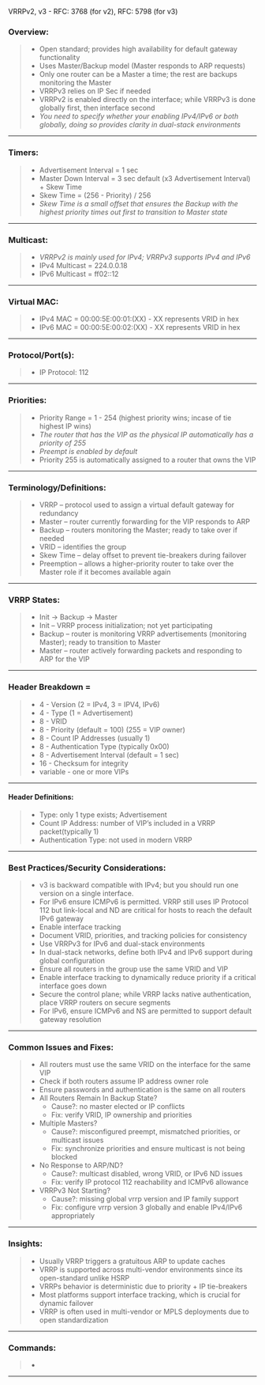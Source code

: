 VRRPv2, v3 - RFC: 3768 (for v2), RFC: 5798 (for v3)

### Overview:
> * Open standard; provides high availability for default gateway functionality
> * Uses Master/Backup model (Master responds to ARP requests)
> * Only one router can be a Master a time; the rest are backups monitoring the Master
> * VRRPv3 relies on IP Sec if needed
> * VRRPv2 is enabled directly on the interface; while VRRPv3 is done globally first, then interface second
> * *You need to specify whether your enabling IPv4/IPv6 or both globally, doing so provides 	  clarity in dual-stack environments*
---
### Timers:
> * Advertisement Interval = 1 sec
> * Master Down Interval = 3 sec default (x3 Advertisement Interval) + Skew Time
> * Skew Time = (256 - Priority) / 256
> * *Skew Time is a small offset that ensures the Backup with the highest priority times out first to transition to Master state*
---
### Multicast:	
> * *VRRPv2 is mainly used for IPv4; VRRPv3 supports IPv4 and IPv6*
> * IPv4 Multicast = 224.0.0.18
> * IPv6 Multicast = ff02::12
---
### Virtual MAC:
> * IPv4 MAC = 00:00:5E:00:01:(XX) - XX represents VRID in hex 
> * IPv6 MAC = 00:00:5E:00:02:(XX) - XX represents VRID in hex 
---
### Protocol/Port(s):
> * IP Protocol: 112
---
### Priorities:
> * Priority Range = 1 - 254 (highest priority wins; incase of tie highest IP wins)
> * *The router that has the VIP as the physical IP automatically has a priority of 255*
> * *Preempt is enabled by default*
> * Priority 255 is automatically assigned to a router that owns the VIP
---
### Terminology/Definitions:
> * VRRP – protocol used to assign a virtual default gateway for redundancy
> * Master – router currently forwarding for the VIP responds to ARP
> * Backup – routers monitoring the Master; ready to take over if needed
> * VRID – identifies the group
> * Skew Time – delay offset to prevent tie-breakers during failover
> * Preemption – allows a higher-priority router to take over the Master role if it becomes available again
---
### VRRP States:
> * Init → Backup → Master
> * Init – VRRP process initialization; not yet participating
> * Backup – router is monitoring VRRP advertisements (monitoring Master); ready to transition to Master
> * Master – router actively forwarding packets and responding to ARP for the VIP
---
### Header Breakdown = 
> * 4  - Version (2 = IPv4, 3 = IPV4, IPv6)
> * 4 - Type (1 = Advertisement)
> * 8 - VRID
> * 8 - Priority (default = 100) (255 = VIP owner)
> * 8 - Count IP Addresses (usually 1)
> * 8 - Authentication Type (typically 0x00)
> * 8 - Advertisement Interval (default = 1 sec)
> * 16 - Checksum for integrity
> * variable - one or more VIPs
---
#### Header Definitions:
> * Type: only 1 type exists; Advertisement
> * Count IP Address: number of VIP’s included in a VRRP packet(typically 1)
> * Authentication Type: not used in modern VRRP
---
### Best Practices/Security Considerations:
> * v3 is backward compatible with IPv4; but you should run one version on a single interface.
> * For IPv6 ensure ICMPv6 is permitted. VRRP still uses IP Protocol 112 but link-local and ND are critical for hosts to reach the default IPv6 gateway
> * Enable interface tracking
> * Document VRID, priorities, and tracking policies for consistency
> * Use VRRPv3 for IPv6 and dual-stack environments
> * In dual-stack networks, define both IPv4 and IPv6 support during global configuration
> * Ensure all routers in the group use the same VRID and VIP
> * Enable interface tracking to dynamically reduce priority if a critical interface goes down
> * Secure the control plane; while VRRP lacks native authentication, place VRRP routers on secure segments
> * For IPv6, ensure ICMPv6 and NS are permitted to support default gateway resolution
---
### Common Issues and Fixes:
> * All routers must use the same VRID on the interface for the same VIP
> * Check if both routers assume IP address owner role
> * Ensure passwords and authentication is the same on all routers
> * All Routers Remain In Backup State?
>   * Cause?: no master elected or IP conflicts
>   * Fix: verify VRID, IP ownership and priorities
> * Multiple Masters?
>   * Cause?: misconfigured preempt, mismatched priorities, or multicast issues
>   * Fix: synchronize priorities and ensure multicast is not being blocked
> * No Response to ARP/ND?
>   * Cause?: multicast disabled, wrong VRID, or IPv6 ND issues
>   * Fix: verify IP protocol 112 reachability and ICMPv6 allowance
> * VRRPv3 Not Starting?
>   * Cause?: missing global vrrp version and IP family support
>   * Fix: configure vrrp version 3 globally and enable IPv4/IPv6 appropriately
---
### Insights:
> * Usually VRRP triggers a gratuitous ARP to update caches
> * VRRP is supported across multi-vendor environments since its open-standard unlike HSRP
> * VRRPs behavior is deterministic due to priority + IP tie-breakers
> * Most platforms support interface tracking, which is crucial for dynamic failover
> * VRRP is often used in multi-vendor or MPLS deployments due to open standardization
---
### Commands:
> *
---


